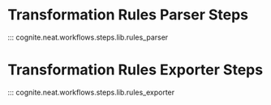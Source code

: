 # Transformation Rules Parser Steps
::: cognite.neat.workflows.steps.lib.rules_parser
# Transformation Rules Exporter Steps
::: cognite.neat.workflows.steps.lib.rules_exporter
